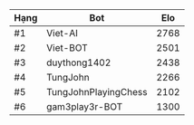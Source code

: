 Hạng|Bot|Elo
---|---|---
#1|Viet-AI|2768
#2|Viet-BOT|2501
#3|duythong1402|2438
#4|TungJohn|2266
#5|TungJohnPlayingChess|2102
#6|gam3play3r-BOT|1300
